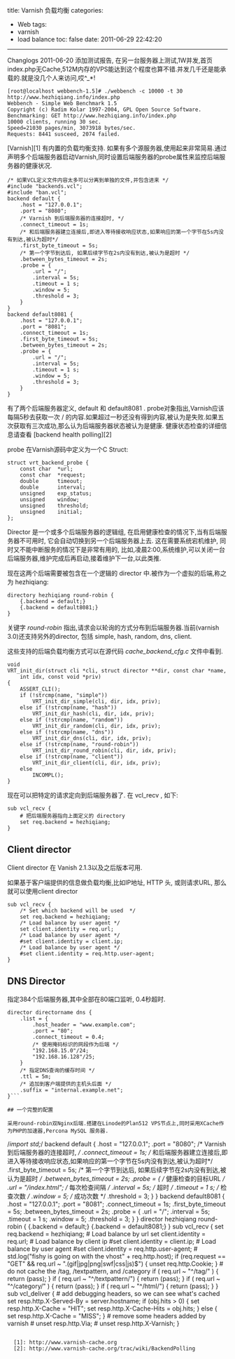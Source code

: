 title: Varnish 负载均衡
categories:
  - Web
tags:
  - varnish
  - load balance
toc: false
date: 2011-06-29 22:42:20
---

Changlogs
2011-06-20 添加测试报告, 在另一台服务器上测试,1W并发,首页index.php无Cache,512M内存的VPS能达到这个程度也算不错.并发几千还是能承载的.就是没几个人来访问,哎^_*!

```
[root@localhost webbench-1.5]# ./webbench -c 10000 -t 30 http://www.hezhiqiang.info/index.php
Webbench - Simple Web Benchmark 1.5
Copyright (c) Radim Kolar 1997-2004, GPL Open Source Software.
Benchmarking: GET http://www.hezhiqiang.info/index.php
10000 clients, running 30 sec.
Speed=21030 pages/min, 3073918 bytes/sec.
Requests: 8441 susceed, 2074 failed.
```
[Varnish][1] 有内置的负载均衡支持. 如果有多个源服务器,使用起来非常简易.通过声明多个后端服务器启动Varnish,同时设置后端服务器的probe属性来监控后端服务器的健康状况.

```
/* 如果VCL定义文件内容太多可以分离到单独的文件,并包含进来 */
#include "backends.vcl";
#include "ban.vcl";
backend default {
	.host = "127.0.0.1";
	.port = "8080";
	/* Varnish 到后端服务器的连接超时, */
	.connect_timeout = 1s;
    /* 和后端服务器建立连接后,即进入等待接收响应状态,如果响应的第一个字节在5s内没有到达,被认为超时*/
	.first_byte_timeout = 5s;
    /* 第一个字节到达后, 如果后续字节在2s内没有到达,被认为是超时 */
	.between_bytes_timeout = 2s;
	.probe = {
		.url = "/";
		.interval = 5s;
		.timeout = 1 s;
		.window = 5;
		.threshold = 3;
    }
}
backend default8081 {
	.host = "127.0.0.1";
	.port = "8081";
	.connect_timeout = 1s;
	.first_byte_timeout = 5s;
	.between_bytes_timeout = 2s;
	.probe = {
		.url = "/";
		.interval = 5s;
		.timeout = 1 s;
		.window = 5;
		.threshold = 3;
    }
}
```

有了两个后端服务器定义, default 和 default8081 . probe对象指出,Varnish应该每隔5秒去获取一次 / 的内容.如果超过一秒还没有得到内容,被认为是失败.如果五次获取有三次成功,那么认为后端服务器状态被认为是健康. 健康状态检查的详细信息请查看 [backend health polling][2]

probe 在Varnish源码中定义为一个C Struct:

```
struct vrt_backend_probe {
	const char	*url;
	const char	*request;
	double		timeout;
	double		interval;
	unsigned	exp_status;
	unsigned	window;
	unsigned	threshold;
	unsigned	initial;
};
```

Director 是一个或多个后端服务器的逻辑组, 在启用健康检查的情况下,当有后端服务器不可用时, 它会自动切换到另一个后端服务器上去. 这在需要系统宕机维护, 同时又不能中断服务的情况下是非常有用的, 比如,凌晨2:00,系统维护,可以关闭一台后端服务器,维护完成后再启动,接着维护下一台,以此类推.

现在这两个后端需要被包含在一个逻辑的 director 中.被作为一个虚拟的后端,称之为 hezhiqiang:

```
directory hezhiqiang round-robin {
	{.backend = default;}
	{.backend = default8081;}
}
```

关键字 *round-robin* 指出,请求会以轮询的方式分布到后端服务器.当前(varnish 3.0)还支持另外的director, 包括 simple, hash, random, dns, client.

这些支持的后端负载均衡方式可以在源代码 *cache_backend_cfg.c* 文件中看到.

```
void
VRT_init_dir(struct cli *cli, struct director **dir, const char *name,
    int idx, const void *priv)
{
	ASSERT_CLI();
	if (!strcmp(name, "simple"))
		VRT_init_dir_simple(cli, dir, idx, priv);
	else if (!strcmp(name, "hash"))
		VRT_init_dir_hash(cli, dir, idx, priv);
	else if (!strcmp(name, "random"))
		VRT_init_dir_random(cli, dir, idx, priv);
	else if (!strcmp(name, "dns"))
		VRT_init_dir_dns(cli, dir, idx, priv);
	else if (!strcmp(name, "round-robin"))
		VRT_init_dir_round_robin(cli, dir, idx, priv);
	else if (!strcmp(name, "client"))
		VRT_init_dir_client(cli, dir, idx, priv);
	else
		INCOMPL();
}
```

现在可以把特定的请求定向到后端服务器了. 在 vcl_recv , 如下:

```
sub vcl_recv {
	# 把后端服务器指向上面定义的 directory
	set req.backend = hezhiqiang;
}
```

## Client director

Client director 在 Vanish 2.1.3以及之后版本可用.

如果基于客户端提供的信息做负载均衡,比如IP地址, HTTP 头, 或则请求URL, 那么就可以使用client director

```
sub vcl_recv {
	/* Set which backend will be used  */
	set req.backend = hezhiqiang;
	/* Load balance by user agent */
	set client.identity = req.url;
	/* Load balance by user agent */
	#set client.identity = client.ip;
	/* Load balance by user agent */
	#set client.identity = req.http.user-agent;
}
```

## DNS Director

指定384个后端服务器,其中全部在80端口监听, 0.4秒超时.

```
director directorname dns {
	.list = {
		.host_header = "www.example.com";
		.port = "80";
		.connect_timeout = 0.4;
		/* 使用掩码标识的网段作为后端 */
		"192.168.15.0"/24;
		"192.168.16.128"/25;
	}
	/* 指定DNS查询的缓存时间 */
	.ttl = 5m;
	/* 追加到客户端提供的主机头后面 */
	.suffix = "internal.example.net";
}```

## 一个完整的配置

采用round-robin双Nginx后端.搭建在Linode的Plan512 VPS节点上,同时采用XCache作为PHP的加速器,Percona MySQL 服务器.

```
/*import std;*/
backend default {
	.host = "127.0.0.1";
	.port = "8080";
	/* Varnish 到后端服务器的连接超时, */
	.connect_timeout = 1s;
    /* 和后端服务器建立连接后,即进入等待接收响应状态,如果响应的第一个字节在5s内没有到达,被认为超时*/
	.first_byte_timeout = 5s;
    /* 第一个字节到达后, 如果后续字节在2s内没有到达,被认为是超时 */
	.between_bytes_timeout = 2s;
	.probe = {
		/* 健康检查的目标URL */
		.url = "/index.html";
		/* 每次检查间隔 */
		.interval = 5s;
		/* 超时 */
		.timeout = 1 s;
		/* 检查次数 */
		.window = 5;
		/* 成功次数 */
		.threshold = 3;
    }
}
backend default8081 {
	.host = "127.0.0.1";
	.port = "8081";
	.connect_timeout = 1s;
	.first_byte_timeout = 5s;
	.between_bytes_timeout = 2s;
	.probe = {
		.url = "/";
		.interval = 5s;
		.timeout = 1 s;
		.window = 5;
		.threshold = 3;
    }
}
director hezhiqiang round-robin {
	{.backend = default;}
	{.backend = default8081;}
}
sub vcl_recv {
	set req.backend = hezhiqiang;
	# Load balance by url
	set client.identity = req.url;
	# Load balance by client ip
	#set client.identity = client.ip;
	# Load balance by user agent
	#set client.identity = req.http.user-agent;
	# std.log("fishy is going on with the vhost" + req.http.host);
	if (req.request == "GET" && req.url ~ "\.(gif|jpg|png|swf|css|js)$") {
		unset req.http.Cookie;
	}
	# do not cache the /tag, /textpattern, and /category
	if ( req.url ~ "^/tag/" ) {
		return (pass);
	}
	if ( req.url ~ "^/textpattern/") {
		return (pass);
	}
	if ( req.url ~ "^/category/" ) {
		return (pass);
	}
	if ( req.url ~ "^/html/") {
		return (pass);
	}
}
sub vcl_deliver {
	# add debugging headers, so we can see what's cached
	set resp.http.X-Served-By = server.hostname;
	if (obj.hits > 0) {
		set resp.http.X-Cache = "HIT";
		set resp.http.X-Cache-Hits = obj.hits;
	}
	else {
		set resp.http.X-Cache = "MISS";
	}
	# remove some headers added by varnish
	# unset resp.http.Via;
	# unset resp.http.X-Varnish;
}
```

  [1]: http://www.varnish-cache.org
  [2]: http://www.varnish-cache.org/trac/wiki/BackendPolling